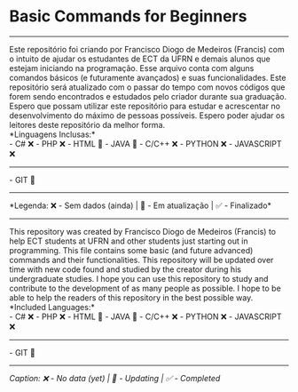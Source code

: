 <h1>Basic Commands for Beginners</h1>
<hr>
Este repositório foi criando por Francisco Diogo de Medeiros (Francis) com o intuito de ajudar os estudantes de ECT da UFRN e
demais alunos que estejam iniciando na programação. Esse arquivo conta com alguns comandos básicos (e futuramente
avançados) e suas funcionalidades. Este repositório será atualizado com o passar do tempo com novos códigos que forem sendo
encontrados e estudados pelo criador durante sua graduação. Espero que possam utilizar este repositório para estudar e
acrescentar no desenvolvimento do máximo de pessoas possíveis. Espero poder ajudar os leitores deste repositório da melhor
forma.
<br>
*Linguagens Inclusas:*
<br>
- C# ❌
- PHP ❌
- HTML 🧩
- JAVA 🧩
- C/C++ ❌
- PYTHON ❌
- JAVASCRIPT ❌
<hr>
- GIT 🧩
<hr>
*Legenda: ❌ - Sem dados (ainda) | 🧩 - Em atualização | ✅ - Finalizado*
<hr>
This repository was created by Francisco Diogo de Medeiros (Francis) to help ECT students at UFRN and
other students just starting out in programming. This file contains some basic (and future
advanced) commands and their functionalities. This repository will be updated over time with new code
found and studied by the creator during his undergraduate studies. I hope you can use this repository to study and
contribute to the development of as many people as possible. I hope to be able to help the readers of this repository in the best
possible way.
<br>
*Included Languages:*
<br>
- C# ❌
- PHP ❌
- HTML 🧩
- JAVA 🧩
- C/C++ ❌
- PYTHON ❌
- JAVASCRIPT ❌
<hr>
- GIT 🧩
<hr>

*Caption: ❌ - No data (yet) | 🧩 - Updating | ✅ - Completed*
